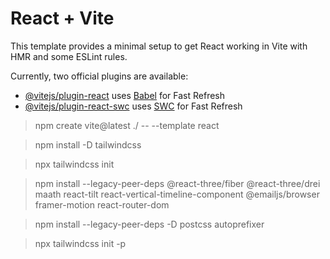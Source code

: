 # React + Vite

This template provides a minimal setup to get React working in Vite with HMR and some ESLint rules.

Currently, two official plugins are available:

- [@vitejs/plugin-react](https://github.com/vitejs/vite-plugin-react/blob/main/packages/plugin-react/README.md) uses [Babel](https://babeljs.io/) for Fast Refresh
- [@vitejs/plugin-react-swc](https://github.com/vitejs/vite-plugin-react-swc) uses [SWC](https://swc.rs/) for Fast Refresh


> npm create vite@latest ./ -- --template react

> npm install -D tailwindcss

> npx tailwindcss init

> npm install --legacy-peer-deps @react-three/fiber @react-three/drei maath react-tilt react-vertical-timeline-component @emailjs/browser framer-motion react-router-dom

> npm install --legacy-peer-deps -D postcss autoprefixer

> npx tailwindcss init -p   